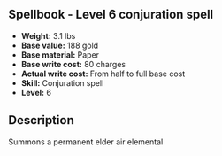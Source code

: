 ## Spellbook - Level 6 conjuration spell
- **Weight:** 3.1 lbs
- **Base value:** 188 gold
- **Base material:** Paper
- **Base write cost:** 80 charges
- **Actual write cost:** From half to full base cost
- **Skill:** Conjuration spell
- **Level:** 6
## Description
Summons a permanent elder air elemental

